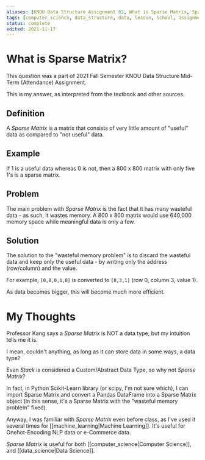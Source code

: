 ```yaml
---
aliases: [KNOU Data Structure Assignment 02, What is Sparse Matrix, Sparse Matrix]
tags: [computer_science, data_structure, data, lesson, school, assignment]
status: complete
edited: 2021-11-17
---
```


# What is Sparse Matrix?
This question was a part of 2021 Fall Semester KNOU Data Structure Mid-Term (Attendance) Assignment.

This is my answer, as interpreted from the textbook and other sources.

## Definition
A _Sparse Matrix_ is a matrix that consists of very little amount of "useful" data as compared to "not useful" data.

## Example
If 1 is a useful data whereas 0 is not, then a 800 x 800 matrix with only five 1's is a sparse matrix.

## Problem
The main problem with _Sparse Matrix_ is the fact that it has many wasteful data - as such, it wastes memory. A 800 x 800 matrix would use 640,000 memory space while meaningful data is only a few.

## Solution
The solution to the "wasteful memory problem" is to discard the wasteful data and keep only the useful data - by writing only the address (row/column) and the value.

For example, `[0,0,0,1,0]` is converted to `[0,3,1]` (row 0, column 3, value 1).

As data becomes bigger, this will become much more efficient.

# My Thoughts
Professor Kang says a _Sparse Matrix_ is NOT a data type, but my intuition tells me it is.

I mean, couldn't anything, as long as it can store data in some ways, a data type?

Even _Stack_ is considered a Custom/Abstract Data Type, so why not _Sparse Matrix_?

In fact, in Python Scikit-Learn library (or scipy, I'm not sure which), I can import Sparse Matrix and convert a Pandas DataFrame into a Sparse Matrix object (in this sense, it's a Sparse Matrix with the "wasteful memory problem" fixed).

Anyway, I was familiar with _Sparse Matrix_ even before class, as I've used it several times for [[machine_learning|Machine Learning]]. It's useful for Onehot-Encoding NLP data or e-Commerce data.

_Sparse Matrix_ is useful for both [[computer_science|Computer Science]], and [[data_science|Data Science]].